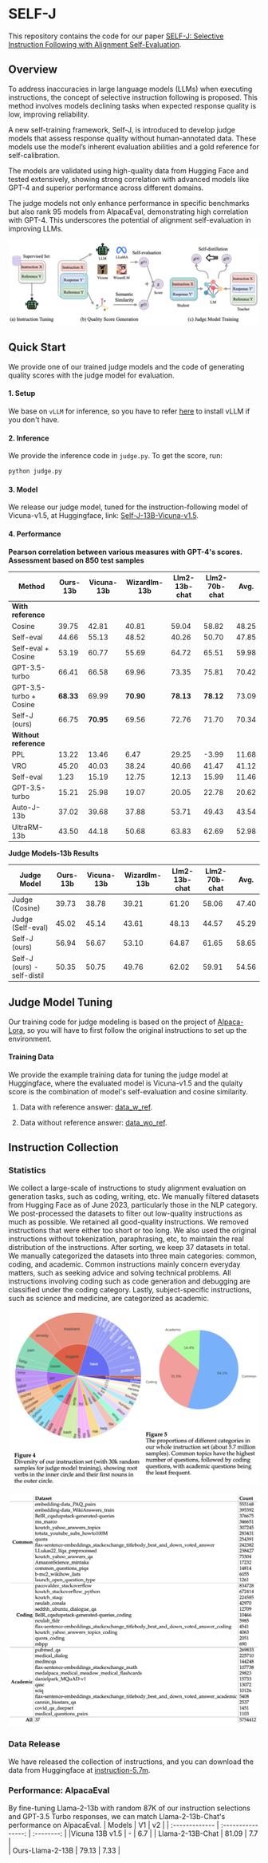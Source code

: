 # SELF-J

This repository contains the code for our paper [SELF-J: Selective Instruction Following with Alignment Self-Evaluation](). 


## Overview
To address inaccuracies in large language models (LLMs) when executing instructions, the concept of selective instruction following is proposed. This method involves models declining tasks when expected response quality is low, improving reliability.

A new self-training framework, Self-J, is introduced to develop judge models that assess response quality without human-annotated data. These models use the model’s inherent evaluation abilities and a gold reference for self-calibration.

The models are validated using high-quality data from Hugging Face and tested extensively, showing strong correlation with advanced models like GPT-4 and superior performance across different domains.

The judge models not only enhance performance in specific benchmarks but also rank 95 models from AlpacaEval, demonstrating high correlation with GPT-4. This underscores the potential of alignment self-evaluation in improving LLMs.


![](./figures/method.png)



## Quick Start
We provide one of our trained judge models and the code of generating quality scores with the judge model for evaluation. 

#### 1. Setup
We base on `vLLM` for inference, so you have to refer [here](https://docs.vllm.ai/en/latest/getting_started/installation.html) to install vLLM if you don't have. 

#### 2. Inference
We provide the inference code in `judge.py`. To get the score, run:
```bash
python judge.py
```

#### 3. Model
We release our judge model, tuned for the instruction-following model of Vicuna-v1.5, at Huggingface, link: [Self-J-13B-Vicuna-v1.5](https://huggingface.co/oceanpty/Self-J). 

#### 4. Performance

**Pearson correlation between various measures with GPT-4's scores. Assessment based on 850 test samples**

| Method                  | Ours-13b | Vicuna-13b | Wizardlm-13b | Llm2-13b-chat | Llm2-70b-chat | Avg.   |
|-------------------------|----------|------------|--------------|---------------|---------------|--------|
| **With reference**      |          |            |              |               |               |        |
| Cosine                  | 39.75    | 42.81      | 40.81        | 59.04         | 58.82         | 48.25  |
| Self-eval               | 44.66    | 55.13      | 48.52        | 40.26         | 50.70         | 47.85  |
| Self-eval + Cosine      | 53.19    | 60.77      | 55.69        | 64.72         | 65.51         | 59.98  |
| GPT-3.5-turbo           | 66.41    | 66.58      | 69.96        | 73.35         | 75.81         | 70.42  |
| GPT-3.5-turbo + Cosine  | **68.33**| 69.99      | **70.90**    | **78.13**     | **78.12**     | 73.09  |
| Self-J (ours)           | 66.75    | **70.95**  | 69.56        | 72.76         | 71.70         | 70.34  |
| **Without reference**   |          |            |              |               |               |        |
| PPL                     | 13.22    | 13.46      | 6.47         | 29.25         | -3.99         | 11.68  |
| VRO                     | 45.20    | 40.03      | 38.24        | 40.66         | 41.47         | 41.12  |
| Self-eval               | 1.23     | 15.19      | 12.75        | 12.13         | 15.99         | 11.46  |
| GPT-3.5-turbo           | 15.21    | 25.98      | 19.07        | 20.05         | 22.78         | 20.62  |
| Auto-J-13b              | 37.02    | 39.68      | 37.88        | 53.71         | 49.43         | 43.54  |
| UltraRM-13b             | 43.50    | 44.18      | 50.68        | 63.83         | 62.69         | 52.98  |

**Judge Models-13b Results**

| Judge Model               | Ours-13b | Vicuna-13b | Wizardlm-13b | Llm2-13b-chat | Llm2-70b-chat | Avg.   |
|---------------------------|----------|------------|--------------|---------------|---------------|--------|
| Judge (Cosine)            | 39.73    | 38.78      | 39.21        | 61.20         | 58.06         | 47.40  |
| Judge (Self-eval)         | 45.02    | 45.14      | 43.61        | 48.13         | 44.57         | 45.29  |
| Self-J (ours)             | 56.94    | 56.67      | 53.10        | 64.87         | 61.65         | 58.65  |
| Self-J (ours) - self-distil| 50.35   | 50.75      | 49.76        | 62.02         | 59.91         | 54.56  |


## Judge Model Tuning
Our training code for judge modeling is based on the project of [Alpaca-Lora](https://github.com/tloen/alpaca-lora), so you will have to first follow the original instructions to set up the environment. 


#### Training Data
We provide the example training data for tuning the judge model at Huggingface, where the evaluated model is Vicuna-v1.5 and the qulaity score is the combination of model's self-evaluation and cosine similarity. 

1. Data with reference answer: [data_w_ref](https://huggingface.co/datasets/oceanpty/self-j/blob/main/training_set.round1.cosine_reivew.w_ref.category%3D1-10.review_by_vicuna-13b-v1.5.base_model%3Dvicuna-13b-v1.5.num%3D30k.json). 

2. Data without reference answer: [data_wo_ref](https://huggingface.co/datasets/oceanpty/self-j/blob/main/training_set.round1.cosine_reivew.wo_ref.category%3D1-10.review_by_vicuna-13b-v1.5.base_model%3Dvicuna-13b-v1.5.num%3D30k.json). 



## Instruction Collection
### Statistics
We collect a large-scale of instructions to study alignment evaluation on generation tasks, such as coding, writing, etc. We manually filtered datasets from Hugging Face as of June 2023, particularly those in the NLP category. 
We post-processed the datasets to filter out low-quality instructions as much as possible. 
We retained all good-quality instructions. We removed instructions that were either too short or too long. We also used the original instructions without tokenization, paraphrasing, etc, to maintain the real distribution of the instructions. After sorting, we keep 37 datasets in total. We manually categorized the datasets into three main categories: common, coding, and academic. Common instructions mainly concern everyday matters, such as seeking advice and solving technical problems. All instructions involving coding such as code generation and debugging are classified under the coding category. Lastly, subject-specific instructions, such as science and medicine, are categorized as academic. 

![](./figures/instruction_statistics_2.png)

![](./figures/instruction_statistics.png)

### Data Release
We have released the collection of instructions, and you can download the data from Huggingface at [instruction-5.7m](https://huggingface.co/datasets/oceanpty/Self-J/blob/main/large_scale_instruction_collection.num%3D5754412.jsonl). 


### Performance: AlpacaEval
By fine-tuning Llama-2-13b with random 87K of our instruction selections and
GPT-3.5 Turbo responses, we can match Llama-2-13b-Chat's performance on AlpacaEval.
| Models | V1 | v2 |
| :------------- | :----------------: | :--------: | 
|Vicuna 13B v1.5    |  - | 6.7 |
| Llama-2-13B-Chat    |  81.09 |     7.7    |    
| Ours-Llama-2-13B     |  79.13  |     7.33     |   






